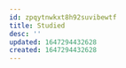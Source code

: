 ```yaml
---
id: zpqytnwkxt8h92suvibewtf
title: Studied
desc: ''
updated: 1647294432628
created: 1647294432628
---
```


